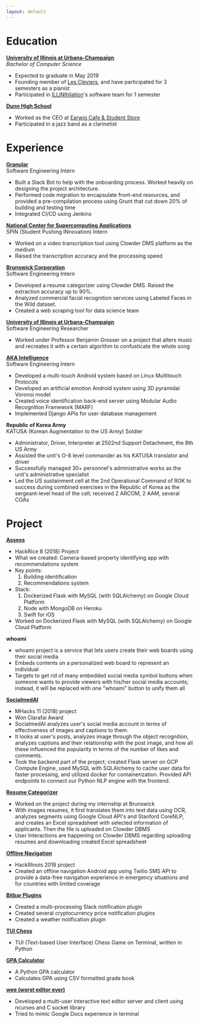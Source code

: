 ```yaml
---
layout: default
---
```


# Education
[**University of Illinois at Urbana-Champaign**](https://illinois.edu/)  
_Bachelor of Computer Science_  
- Expected to graduate in May 2019
- Founding member of [Les Cleviers](https://illinois.campuslabs.com/engage/organization/lesclaviers), and have participated for 3 semesters as a pianist
- Participated in [ILLINIhilation](https://irobotics.illinois.edu/teams/jsdc/illinihilation/)'s software team for 1 semester

[**Dunn High School**](https://www.dunnschool.org/)  
- Worked as the CEO at [Earwig Cafe & Student Store](https://www.dunnschool.org/stud-life-earwig-cafe.php)
- Participated in a jazz band as a clarinetist


# Experience
[**Granular**](https://granular.ag/)  
Software Engineering Intern
- Built a Slack Bot to help with the onboarding process. Worked heavily on designing the project architecture. 
- Performed code migration to encapsulate front-end resources, and provided a pre-compilation process using Grunt that cut down 20% of building and testing time 
- Integrated CI/CD using Jenkins

[**National Center for Supercomputing Applications**](http://www.ncsa.illinois.edu/)  
SPIN (Student Pushing INnovation) Intern
- Worked on a video transcription tool using Clowder DMS platform as the medium 
- Raised the transcription accuracy and the processing speed

[**Brunswick Corporation**](https://www.brunswick.com/company/)  
Software Engineering Intern
- Developed a resume categorizer using Clowder DMS. Raised the extraction accuracy up to 90%. 
- Analyzed commercial facial recognition services using Labeled Faces in the Wild dataset. 
- Created a web scraping tool for data science team

[**University of Illinois at Urbana-Champaign**](https://illinois.edu/)  
Software Engineering Researcher
- Worked under Professor Benjamin Grosser on a project that alters music and recreates it with a certain algorithm to confusticate the whole song

[**AKA Intelligence**](http://akaintelligence.com/)  
Software Engineering Intern
- Developed a multi-touch Android system based on Linux Multitouch Protocols
- Developed an artificial emotion Android system using 3D pyramidal Voronoi model
- Created voice identification back-end server using Modular Audio Recognition Framework (MARF)
- Implemented Django APIs for user database management

**Republic of Korea Army**  
KATUSA (Korean Augmentation to the US Army) Soldier
- Administrator, Driver, Interpreter at 2502nd Support Detachment, the 8th US Army
- Assisted the unit's O-8 level commander as his KATUSA translator and driver
- Successfully managed 30+ personnel's administrative works as the unit's administrative specialist
- Led the US sustainment cell at the 2nd Operational Command of ROK to success during combined exercises in the Republic of Korea as the sergeant-level head of the cell; received 2 ARCOM, 2 AAM, several COAs


# Project
[**Assess**](https://devpost.com/software/assess)  
- HackRice 8 (2018) Project
- What we created: Camera-based property identifying app with recommendations system
- Key points:
	1. Building identification
	2. Recommendations system
- Stack:
	1. Dockerized Flask with MySQL (with SQLAlchemy) on Google Cloud Platform
	2. Node with MongoDB on Heroku
	3. Swift for iOS
- Worked on Dockerized Flask with MySQL (with SQLAlchemy) on Google Cloud Platform

**whoami**
- whoami project is a service that lets users create their web boards using their social media
- Embeds contents on a personalized web board to represent an individual
- Targets to get rid of many embedded social media symbol buttons when someone wants to provide viewers with his/her social media accounts; instead, it will be replaced with one "whoami" button to unify them all

[**SocialmedAI**](https://devpost.com/software/socialmedai-v51gni)  
- MHacks 11 (2018) project
- Won Clarafai Award
- SocialmedAI analyzes user's social media account in terms of effectiveness of images and captions to them.
- It looks at user's posts, analyzes image through the object recognition, analyzes captions and their relationship with the post image, and how all these influenced the popularity in terms of the number of likes and comments.
- Took the backend part of the project; created Flask server on GCP Compute Engine, used MySQL with SQLAlchemy to cache user data for faster processing, and utilized docker for containerization. Provided API endpoints to connect our Python NLP engine with the frontend.

[**Resume Categorizer**](https://github.com/mgjo5899/resume-categorizer)
- Worked on the project during my internship at Brunswick
- With images resumes, it first translates them into text data using OCR, analyzes segments using Google Cloud API's and Stanford CoreNLP, and creates an Excel spreadsheet with selected information of applicants. Then the file is uploaded on Clowder DBMS
- User Interactions are happening on Clowder DBMS regarding uploading resumes and downloading created Excel spreadsheet

[**Offline Navigation**](https://devpost.com/software/offline-navigation)
- HackIllinois 2018 project
- Created an offline navigation Android app using Twilio SMS API to provide a data-free navigation experience in emergency situations and for countries with limited coverage

[**Bitbar Plugins**](https://github.com/mgjo5899/bitbar-plugins)
- Created a multi-processing Slack notification plugin
- Created several cryptocurrency price notification plugins
- Created a weather notification plugin

[**TUI Chess**](https://github.com/mgjo5899/Games)
- TUI (Text-based User Interface) Chess Game on Terminal, written in Python

[**GPA Calculator**](https://github.com/mgjo5899/gpa-calculator)
- A Python GPA calculator
- Calculates GPA using CSV formatted grade book

[**wee (worst editor ever)**](https://github.com/clee158/wee)
- Developed a multi-user interactive text editor server and client using ncurses and C socket library
- Tried to mimic Google Docs experience in terminal

